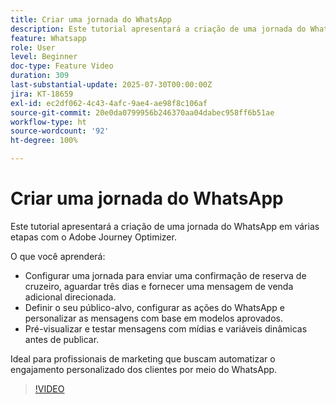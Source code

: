 ```yaml
---
title: Criar uma jornada do WhatsApp
description: Este tutorial apresentará a criação de uma jornada do WhatsApp em várias etapas com o Adobe Journey Optimizer.
feature: Whatsapp
role: User
level: Beginner
doc-type: Feature Video
duration: 309
last-substantial-update: 2025-07-30T00:00:00Z
jira: KT-18659
exl-id: ec2df062-4c43-4afc-9ae4-ae98f8c106af
source-git-commit: 20e0da0799956b246370aa04dabec958ff6b51ae
workflow-type: ht
source-wordcount: '92'
ht-degree: 100%

---
```


# Criar uma jornada do WhatsApp

Este tutorial apresentará a criação de uma jornada do WhatsApp em várias etapas com o Adobe Journey Optimizer.

O que você aprenderá:

* Configurar uma jornada para enviar uma confirmação de reserva de cruzeiro, aguardar três dias e fornecer uma mensagem de venda adicional direcionada.
* Definir o seu público-alvo, configurar as ações do WhatsApp e personalizar as mensagens com base em modelos aprovados.
* Pré-visualizar e testar mensagens com mídias e variáveis dinâmicas antes de publicar.

Ideal para profissionais de marketing que buscam automatizar o engajamento personalizado dos clientes por meio do WhatsApp.

>[!VIDEO](https://video.tv.adobe.com/v/3470287/?learn=on&enablevpops&captions=por_br)
